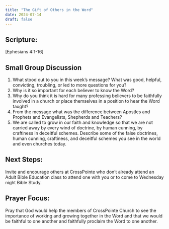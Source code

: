 ```yaml
---
title: "The Gift of Others in the Word"
date: 2024-07-14
draft: false
---
```

 
## Scripture:
[Ephesians 4:1-16]

## Small Group Discussion
1. What stood out to you in this week’s message? What was good, helpful, convicting, troubling,
or led to more questions for you?
2. Why is it so important for each believer to know the Word?
3. Why do you think it is hard for many professing believers to be faithfully involved in a church
or place themselves in a position to hear the Word taught?
4. From the message what was the difference between Apostles and Prophets and Evangelists,
Shepherds and Teachers?
5. We are called to grow in our faith and knowledge so that we are not carried away by every
wind of doctrine, by human cunning, by craftiness in deceitful schemes. Describe some of the
false doctrines, human cunning, craftiness, and deceitful schemes you see in the world and
even churches today.

## Next Steps:
Invite and encourage others at CrossPointe who don’t already attend an Adult
Bible Education class to attend one with you or to come to Wednesday night Bible Study.

## Prayer Focus:
Pray that God would help the members of CrossPointe Church to see the
importance of working and growing together in the Word and that we would be faithful to one
another and faithfully proclaim the Word to one another.